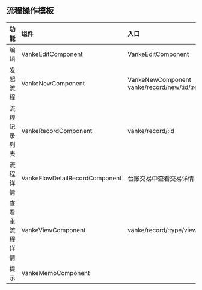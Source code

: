 ## 流程操作模板

|功能 |组件 |入口 |
|:----|:----|:----|
|编辑|    VankeEditComponent     |  VankeEditComponent     |  vanke/record/:type/edit/:id
|发起流程|   VankeNewComponent      | VankeNewComponent    vanke/record/new/:id/:relatedRecordId |  vanke/new/:id/:headquarters
|流程记录列表|      VankeRecordComponent   | vanke/record/:id  
|流程详情|     VankeFlowDetailRecordComponent    |    台账交易中查看交易详情   | vanke/main-list/detail/:id  
|查看主流程详情|     VankeViewComponent    |   vanke/record/:type/view/:id  | vanke/record/view/:id
|提示|      VankeMemoComponent  
